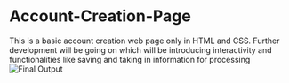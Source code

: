 # Account-Creation-Page
This is a basic account creation web page only in HTML and CSS. Further development will be going on which will be introducing interactivity and functionalities like saving and taking in information for processing
![Final Output](https://github.com/LoneDevWolf-OsWebPy/Account-Creation-Page/assets/127575026/2752a637-1c31-4d80-87b1-bd6275f5c9e5)
